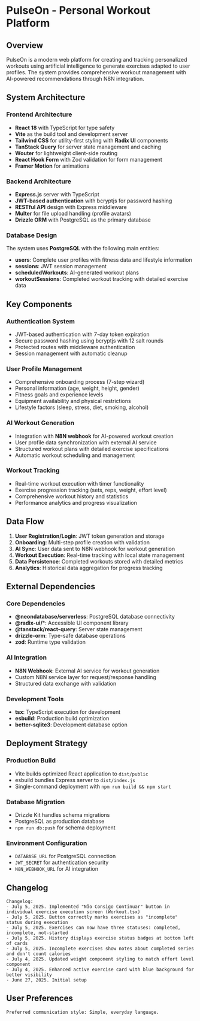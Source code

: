 # PulseOn - Personal Workout Platform

## Overview

PulseOn is a modern web platform for creating and tracking personalized workouts using artificial intelligence to generate exercises adapted to user profiles. The system provides comprehensive workout management with AI-powered recommendations through N8N integration.

## System Architecture

### Frontend Architecture
- **React 18** with TypeScript for type safety
- **Vite** as the build tool and development server
- **Tailwind CSS** for utility-first styling with **Radix UI** components
- **TanStack Query** for server state management and caching
- **Wouter** for lightweight client-side routing
- **React Hook Form** with Zod validation for form management
- **Framer Motion** for animations

### Backend Architecture
- **Express.js** server with TypeScript
- **JWT-based authentication** with bcryptjs for password hashing
- **RESTful API** design with Express middleware
- **Multer** for file upload handling (profile avatars)
- **Drizzle ORM** with PostgreSQL as the primary database

### Database Design
The system uses **PostgreSQL** with the following main entities:
- **users**: Complete user profiles with fitness data and lifestyle information
- **sessions**: JWT session management
- **scheduledWorkouts**: AI-generated workout plans
- **workoutSessions**: Completed workout tracking with detailed exercise data

## Key Components

### Authentication System
- JWT-based authentication with 7-day token expiration
- Secure password hashing using bcryptjs with 12 salt rounds
- Protected routes with middleware authentication
- Session management with automatic cleanup

### User Profile Management
- Comprehensive onboarding process (7-step wizard)
- Personal information (age, weight, height, gender)
- Fitness goals and experience levels
- Equipment availability and physical restrictions
- Lifestyle factors (sleep, stress, diet, smoking, alcohol)

### AI Workout Generation
- Integration with **N8N webhook** for AI-powered workout creation
- User profile data synchronization with external AI service
- Structured workout plans with detailed exercise specifications
- Automatic workout scheduling and management

### Workout Tracking
- Real-time workout execution with timer functionality
- Exercise progression tracking (sets, reps, weight, effort level)
- Comprehensive workout history and statistics
- Performance analytics and progress visualization

## Data Flow

1. **User Registration/Login**: JWT token generation and storage
2. **Onboarding**: Multi-step profile creation with validation
3. **AI Sync**: User data sent to N8N webhook for workout generation
4. **Workout Execution**: Real-time tracking with local state management
5. **Data Persistence**: Completed workouts stored with detailed metrics
6. **Analytics**: Historical data aggregation for progress tracking

## External Dependencies

### Core Dependencies
- **@neondatabase/serverless**: PostgreSQL database connectivity
- **@radix-ui/***: Accessible UI component library
- **@tanstack/react-query**: Server state management
- **drizzle-orm**: Type-safe database operations
- **zod**: Runtime type validation

### AI Integration
- **N8N Webhook**: External AI service for workout generation
- Custom N8N service layer for request/response handling
- Structured data exchange with validation

### Development Tools
- **tsx**: TypeScript execution for development
- **esbuild**: Production build optimization
- **better-sqlite3**: Development database option

## Deployment Strategy

### Production Build
- Vite builds optimized React application to `dist/public`
- esbuild bundles Express server to `dist/index.js`
- Single-command deployment with `npm run build && npm start`

### Database Migration
- Drizzle Kit handles schema migrations
- PostgreSQL as production database
- `npm run db:push` for schema deployment

### Environment Configuration
- `DATABASE_URL` for PostgreSQL connection
- `JWT_SECRET` for authentication security
- `N8N_WEBHOOK_URL` for AI integration

## Changelog

```
Changelog:
- July 5, 2025. Implemented "Não Consigo Continuar" button in individual exercise execution screen (Workout.tsx)
- July 5, 2025. Button correctly marks exercises as "incomplete" status during execution
- July 5, 2025. Exercises can now have three statuses: completed, incomplete, not-started
- July 5, 2025. History displays exercise status badges at bottom left of cards
- July 5, 2025. Incomplete exercises show notes about completed series and don't count calories
- July 4, 2025. Updated weight component styling to match effort level component
- July 4, 2025. Enhanced active exercise card with blue background for better visibility
- June 27, 2025. Initial setup
```

## User Preferences

```
Preferred communication style: Simple, everyday language.
```